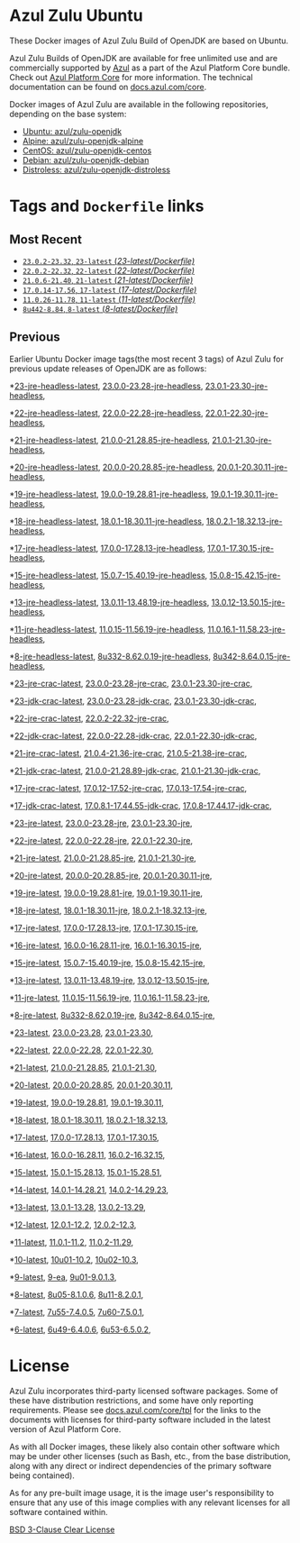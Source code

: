 Azul Zulu Ubuntu
================

These Docker images of Azul Zulu Build of OpenJDK are based on Ubuntu.

Azul Zulu Builds of OpenJDK are available for free unlimited use and are commercially supported by [Azul][1] as a part of the Azul Platform Core bundle.
Check out [Azul Platform Core][2] for more information. The technical documentation can be found on [docs.azul.com/core][3].

Docker images of Azul Zulu are available in the following repositories, depending on the base system:

  * [Ubuntu: azul/zulu-openjdk][4]
  * [Alpine: azul/zulu-openjdk-alpine][5]
  * [CentOS: azul/zulu-openjdk-centos][6]
  * [Debian: azul/zulu-openjdk-debian][7]
  * [Distroless: azul/zulu-openjdk-distroless][8]

Tags and `Dockerfile` links
===========================

Most Recent
-----------


  * [`23.0.2-23.32`, `23-latest` (*23-latest/Dockerfile)*][42]
  * [`22.0.2-22.32`, `22-latest` (*22-latest/Dockerfile)*][58]
  * [`21.0.6-21.40`, `21-latest` (*21-latest/Dockerfile)*][72]
  * [`17.0.14-17.56`, `17-latest` (*17-latest/Dockerfile)*][139]
  * [`11.0.26-11.78`, `11-latest` (*11-latest/Dockerfile)*][262]
  * [`8u442-8.84`, `8-latest` (*8-latest/Dockerfile)*][331]

Previous
--------

Earlier Ubuntu Docker image tags(the most recent 3 tags) of Azul Zulu for previous update releases of OpenJDK are as follows:


  *[23-jre-headless-latest][11],
  [23.0.0-23.28-jre-headless][47],
  [23.0.1-23.30-jre-headless][49],
  
  
  *[22-jre-headless-latest][12],
  [22.0.0-22.28-jre-headless][59],
  [22.0.1-22.30-jre-headless][65],
  
  
  *[21-jre-headless-latest][13],
  [21.0.0-21.28.85-jre-headless][73],
  [21.0.1-21.30-jre-headless][79],
  
  
  
  
  
  
  
  *[20-jre-headless-latest][14],
  [20.0.0-20.28.85-jre-headless][111],
  [20.0.1-20.30.11-jre-headless][113],
  
  
  *[19-jre-headless-latest][15],
  [19.0.0-19.28.81-jre-headless][119],
  [19.0.1-19.30.11-jre-headless][123],
  
  
  *[18-jre-headless-latest][16],
  [18.0.1-18.30.11-jre-headless][130],
  [18.0.2.1-18.32.13-jre-headless][134],
  
  
  *[17-jre-headless-latest][17],
  [17.0.0-17.28.13-jre-headless][140],
  [17.0.1-17.30.15-jre-headless][145],
  
  
  
  
  
  
  
  
  
  
  
  
  
  
  
  
  
  *[15-jre-headless-latest][18],
  [15.0.7-15.40.19-jre-headless][221],
  [15.0.8-15.42.15-jre-headless][225],
  
  
  
  *[13-jre-headless-latest][19],
  [13.0.11-13.48.19-jre-headless][247],
  [13.0.12-13.50.15-jre-headless][251],
  
  
  
  *[11-jre-headless-latest][20],
  [11.0.15-11.56.19-jre-headless][279],
  [11.0.16.1-11.58.23-jre-headless][281],
  
  
  
  
  
  
  
  
  
  
  
  
  
  
  *[8-jre-headless-latest][21],
  [8u332-8.62.0.19-jre-headless][369],
  [8u342-8.64.0.15-jre-headless][373],
  
  
  
  
  
  
  
  
  
  
  
  
  
  
  *[23-jre-crac-latest][22],
  [23.0.0-23.28-jre-crac][44],
  [23.0.1-23.30-jre-crac][50],
  
  
  *[23-jdk-crac-latest][23],
  [23.0.0-23.28-jdk-crac][46],
  [23.0.1-23.30-jdk-crac][52],
  
  
  *[22-jre-crac-latest][24],
  [22.0.2-22.32-jre-crac][67],
  
  *[22-jdk-crac-latest][25],
  [22.0.0-22.28-jdk-crac][61],
  [22.0.1-22.30-jdk-crac][64],
  
  
  *[21-jre-crac-latest][26],
  [21.0.4-21.36-jre-crac][97],
  [21.0.5-21.38-jre-crac][99],
  
  
  *[21-jdk-crac-latest][27],
  [21.0.0-21.28.89-jdk-crac][76],
  [21.0.1-21.30-jdk-crac][78],
  
  
  
  
  
  
  
  *[17-jre-crac-latest][28],
  [17.0.12-17.52-jre-crac][193],
  [17.0.13-17.54-jre-crac][197],
  
  
  *[17-jdk-crac-latest][29],
  [17.0.8.1-17.44.55-jdk-crac][170],
  [17.0.8-17.44.17-jdk-crac][174],
  
  
  
  
  
  
  
  
  *[23-jre-latest][30],
  [23.0.0-23.28-jre][43],
  [23.0.1-23.30-jre][51],
  
  
  *[22-jre-latest][31],
  [22.0.0-22.28-jre][62],
  [22.0.1-22.30-jre][63],
  
  
  *[21-jre-latest][32],
  [21.0.0-21.28.85-jre][75],
  [21.0.1-21.30-jre][77],
  
  
  
  
  
  
  
  *[20-jre-latest][33],
  [20.0.0-20.28.85-jre][110],
  [20.0.1-20.30.11-jre][114],
  
  
  *[19-jre-latest][34],
  [19.0.0-19.28.81-jre][121],
  [19.0.1-19.30.11-jre][122],
  
  
  *[18-jre-latest][35],
  [18.0.1-18.30.11-jre][132],
  [18.0.2.1-18.32.13-jre][133],
  
  
  *[17-jre-latest][36],
  [17.0.0-17.28.13-jre][142],
  [17.0.1-17.30.15-jre][143],
  
  
  
  
  
  
  
  
  
  
  
  
  
  
  
  
  
  *[16-jre-latest][37],
  [16.0.0-16.28.11-jre][208],
  [16.0.1-16.30.15-jre][209],
  
  
  *[15-jre-latest][38],
  [15.0.7-15.40.19-jre][220],
  [15.0.8-15.42.15-jre][224],
  
  
  
  *[13-jre-latest][39],
  [13.0.11-13.48.19-jre][248],
  [13.0.12-13.50.15-jre][249],
  
  
  
  *[11-jre-latest][40],
  [11.0.15-11.56.19-jre][278],
  [11.0.16.1-11.58.23-jre][283],
  
  
  
  
  
  
  
  
  
  
  
  
  
  
  *[8-jre-latest][41],
  [8u332-8.62.0.19-jre][370],
  [8u342-8.64.0.15-jre][374],
  
  
  
  
  
  
  
  
  
  
  
  
  
  
  *[23-latest][42],
  [23.0.0-23.28][45],
  [23.0.1-23.30][48],
  
  
  *[22-latest][58],
  [22.0.0-22.28][60],
  [22.0.1-22.30][66],
  
  
  *[21-latest][72],
  [21.0.0-21.28.85][74],
  [21.0.1-21.30][80],
  
  
  
  
  
  
  
  *[20-latest][108],
  [20.0.0-20.28.85][109],
  [20.0.1-20.30.11][112],
  
  
  *[19-latest][118],
  [19.0.0-19.28.81][120],
  [19.0.1-19.30.11][124],
  
  
  
  *[18-latest][129],
  [18.0.1-18.30.11][131],
  [18.0.2.1-18.32.13][135],
  
  
  *[17-latest][139],
  [17.0.0-17.28.13][141],
  [17.0.1-17.30.15][144],
  
  
  
  
  
  
  
  
  
  
  
  
  
  
  
  
  
  *[16-latest][206],
  [16.0.0-16.28.11][207],
  [16.0.2-16.32.15][210],
  
  *[15-latest][212],
  [15.0.1-15.28.13][213],
  [15.0.1-15.28.51][214],
  
  
  
  
  
  
  
  
  
  
  *[14-latest][232],
  [14.0.1-14.28.21][233],
  [14.0.2-14.29.23][234],
  
  *[13-latest][235],
  [13.0.1-13.28][236],
  [13.0.2-13.29][237],
  
  
  
  
  
  
  
  
  
  
  
  
  
  *[12-latest][258],
  [12.0.1-12.2][259],
  [12.0.2-12.3][260],
  
  
  *[11-latest][262],
  [11.0.1-11.2][263],
  [11.0.2-11.29][264],
  
  
  
  
  
  
  
  
  
  
  
  
  
  
  
  
  
  
  
  
  
  
  
  
  
  
  
  
  
  *[10-latest][323],
  [10u01-10.2][324],
  [10u02-10.3][325],
  
  *[9-latest][326],
  [9-ea][327],
  [9u01-9.0.1.3][328],
  
  
  
  *[8-latest][331],
  [8u05-8.1.0.6][332],
  [8u11-8.2.0.1][333],
  
  
  
  
  
  
  
  
  
  
  
  
  
  
  
  
  
  
  
  
  
  
  
  
  
  
  
  
  
  
  
  
  
  
  
  
  
  
  
  
  
  
  
  
  
  
  
  
  
  
  
  *[7-latest][414],
  [7u55-7.4.0.5][415],
  [7u60-7.5.0.1][416],
  
  
  
  
  
  
  
  
  
  
  
  
  
  
  
  
  
  
  
  
  
  
  
  
  
  
  
  
  
  
  
  
  
  
  
  
  *[6-latest][452],
  [6u49-6.4.0.6][453],
  [6u53-6.5.0.2][454],
  
  
  
  
  
  
  
  
  
  
  
  
  
  
  
  
  
  License
=======

Azul Zulu incorporates third-party licensed software packages. Some of these have distribution restrictions, and some have only reporting requirements. Please see [docs.azul.com/core/tpl][9] for the links to the documents with licenses for third-party software included in the latest version of Azul Platform Core.

As with all Docker images, these likely also contain other software which may be under other licenses (such as Bash, etc., from the base distribution, along with any direct or indirect dependencies of the primary software being contained).

As for any pre-built image usage, it is the image user's responsibility to ensure that any use of this image complies with any relevant licenses for all software contained within.

[BSD 3-Clause Clear License][10]

  [1]: https://www.azul.com/
  [2]: https://www.azul.com/products/core/
  [3]: https://docs.azul.com/core/
  [4]: https://hub.docker.com/r/azul/zulu-openjdk
  [5]: https://hub.docker.com/r/azul/zulu-openjdk-alpine
  [6]: https://hub.docker.com/r/azul/zulu-openjdk-centos
  [7]: https://hub.docker.com/r/azul/zulu-openjdk-debian
  [8]: https://hub.docker.com/r/azul/zulu-openjdk-distroless
  [9]: https://docs.azul.com/core/tpl
  [10]: https://github.com/zulu-openjdk/zulu-openjdk/blob/master/LICENSE.txt


  [11]: https://github.com/zulu-openjdk/zulu-openjdk/blob/master/ubuntu/23-jre-headless-latest/Dockerfile
  [47]: https://github.com/zulu-openjdk/zulu-openjdk/blob/master/ubuntu/23.0.0-23.28-jre-headless/Dockerfile
  [49]: https://github.com/zulu-openjdk/zulu-openjdk/blob/master/ubuntu/23.0.1-23.30-jre-headless/Dockerfile
  
  
  [12]: https://github.com/zulu-openjdk/zulu-openjdk/blob/master/ubuntu/22-jre-headless-latest/Dockerfile
  [59]: https://github.com/zulu-openjdk/zulu-openjdk/blob/master/ubuntu/22.0.0-22.28-jre-headless/Dockerfile
  [65]: https://github.com/zulu-openjdk/zulu-openjdk/blob/master/ubuntu/22.0.1-22.30-jre-headless/Dockerfile
  
  
  [13]: https://github.com/zulu-openjdk/zulu-openjdk/blob/master/ubuntu/21-jre-headless-latest/Dockerfile
  [73]: https://github.com/zulu-openjdk/zulu-openjdk/blob/master/ubuntu/21.0.0-21.28.85-jre-headless/Dockerfile
  [79]: https://github.com/zulu-openjdk/zulu-openjdk/blob/master/ubuntu/21.0.1-21.30-jre-headless/Dockerfile
  
  
  
  
  
  
  
  [14]: https://github.com/zulu-openjdk/zulu-openjdk/blob/master/ubuntu/20-jre-headless-latest/Dockerfile
  [111]: https://github.com/zulu-openjdk/zulu-openjdk/blob/master/ubuntu/20.0.0-20.28.85-jre-headless/Dockerfile
  [113]: https://github.com/zulu-openjdk/zulu-openjdk/blob/master/ubuntu/20.0.1-20.30.11-jre-headless/Dockerfile
  
  
  [15]: https://github.com/zulu-openjdk/zulu-openjdk/blob/master/ubuntu/19-jre-headless-latest/Dockerfile
  [119]: https://github.com/zulu-openjdk/zulu-openjdk/blob/master/ubuntu/19.0.0-19.28.81-jre-headless/Dockerfile
  [123]: https://github.com/zulu-openjdk/zulu-openjdk/blob/master/ubuntu/19.0.1-19.30.11-jre-headless/Dockerfile
  
  
  [16]: https://github.com/zulu-openjdk/zulu-openjdk/blob/master/ubuntu/18-jre-headless-latest/Dockerfile
  [130]: https://github.com/zulu-openjdk/zulu-openjdk/blob/master/ubuntu/18.0.1-18.30.11-jre-headless/Dockerfile
  [134]: https://github.com/zulu-openjdk/zulu-openjdk/blob/master/ubuntu/18.0.2.1-18.32.13-jre-headless/Dockerfile
  
  
  [17]: https://github.com/zulu-openjdk/zulu-openjdk/blob/master/ubuntu/17-jre-headless-latest/Dockerfile
  [140]: https://github.com/zulu-openjdk/zulu-openjdk/blob/master/ubuntu/17.0.0-17.28.13-jre-headless/Dockerfile
  [145]: https://github.com/zulu-openjdk/zulu-openjdk/blob/master/ubuntu/17.0.1-17.30.15-jre-headless/Dockerfile
  
  
  
  
  
  
  
  
  
  
  
  
  
  
  
  
  
  [18]: https://github.com/zulu-openjdk/zulu-openjdk/blob/master/ubuntu/15-jre-headless-latest/Dockerfile
  [221]: https://github.com/zulu-openjdk/zulu-openjdk/blob/master/ubuntu/15.0.7-15.40.19-jre-headless/Dockerfile
  [225]: https://github.com/zulu-openjdk/zulu-openjdk/blob/master/ubuntu/15.0.8-15.42.15-jre-headless/Dockerfile
  
  
  
  [19]: https://github.com/zulu-openjdk/zulu-openjdk/blob/master/ubuntu/13-jre-headless-latest/Dockerfile
  [247]: https://github.com/zulu-openjdk/zulu-openjdk/blob/master/ubuntu/13.0.11-13.48.19-jre-headless/Dockerfile
  [251]: https://github.com/zulu-openjdk/zulu-openjdk/blob/master/ubuntu/13.0.12-13.50.15-jre-headless/Dockerfile
  
  
  
  [20]: https://github.com/zulu-openjdk/zulu-openjdk/blob/master/ubuntu/11-jre-headless-latest/Dockerfile
  [279]: https://github.com/zulu-openjdk/zulu-openjdk/blob/master/ubuntu/11.0.15-11.56.19-jre-headless/Dockerfile
  [281]: https://github.com/zulu-openjdk/zulu-openjdk/blob/master/ubuntu/11.0.16.1-11.58.23-jre-headless/Dockerfile
  
  
  
  
  
  
  
  
  
  
  
  
  
  
  [21]: https://github.com/zulu-openjdk/zulu-openjdk/blob/master/ubuntu/8-jre-headless-latest/Dockerfile
  [369]: https://github.com/zulu-openjdk/zulu-openjdk/blob/master/ubuntu/8u332-8.62.0.19-jre-headless/Dockerfile
  [373]: https://github.com/zulu-openjdk/zulu-openjdk/blob/master/ubuntu/8u342-8.64.0.15-jre-headless/Dockerfile
  
  
  
  
  
  
  
  
  
  
  
  
  
  
  [22]: https://github.com/zulu-openjdk/zulu-openjdk/blob/master/ubuntu/23-jre-crac-latest/Dockerfile
  [44]: https://github.com/zulu-openjdk/zulu-openjdk/blob/master/ubuntu/23.0.0-23.28-jre-crac/Dockerfile
  [50]: https://github.com/zulu-openjdk/zulu-openjdk/blob/master/ubuntu/23.0.1-23.30-jre-crac/Dockerfile
  
  
  [23]: https://github.com/zulu-openjdk/zulu-openjdk/blob/master/ubuntu/23-jdk-crac-latest/Dockerfile
  [46]: https://github.com/zulu-openjdk/zulu-openjdk/blob/master/ubuntu/23.0.0-23.28-jdk-crac/Dockerfile
  [52]: https://github.com/zulu-openjdk/zulu-openjdk/blob/master/ubuntu/23.0.1-23.30-jdk-crac/Dockerfile
  
  
  [24]: https://github.com/zulu-openjdk/zulu-openjdk/blob/master/ubuntu/22-jre-crac-latest/Dockerfile
  [67]: https://github.com/zulu-openjdk/zulu-openjdk/blob/master/ubuntu/22.0.2-22.32-jre-crac/Dockerfile
  
  [25]: https://github.com/zulu-openjdk/zulu-openjdk/blob/master/ubuntu/22-jdk-crac-latest/Dockerfile
  [61]: https://github.com/zulu-openjdk/zulu-openjdk/blob/master/ubuntu/22.0.0-22.28-jdk-crac/Dockerfile
  [64]: https://github.com/zulu-openjdk/zulu-openjdk/blob/master/ubuntu/22.0.1-22.30-jdk-crac/Dockerfile
  
  
  [26]: https://github.com/zulu-openjdk/zulu-openjdk/blob/master/ubuntu/21-jre-crac-latest/Dockerfile
  [97]: https://github.com/zulu-openjdk/zulu-openjdk/blob/master/ubuntu/21.0.4-21.36-jre-crac/Dockerfile
  [99]: https://github.com/zulu-openjdk/zulu-openjdk/blob/master/ubuntu/21.0.5-21.38-jre-crac/Dockerfile
  
  
  [27]: https://github.com/zulu-openjdk/zulu-openjdk/blob/master/ubuntu/21-jdk-crac-latest/Dockerfile
  [76]: https://github.com/zulu-openjdk/zulu-openjdk/blob/master/ubuntu/21.0.0-21.28.89-jdk-crac/Dockerfile
  [78]: https://github.com/zulu-openjdk/zulu-openjdk/blob/master/ubuntu/21.0.1-21.30-jdk-crac/Dockerfile
  
  
  
  
  
  
  
  [28]: https://github.com/zulu-openjdk/zulu-openjdk/blob/master/ubuntu/17-jre-crac-latest/Dockerfile
  [193]: https://github.com/zulu-openjdk/zulu-openjdk/blob/master/ubuntu/17.0.12-17.52-jre-crac/Dockerfile
  [197]: https://github.com/zulu-openjdk/zulu-openjdk/blob/master/ubuntu/17.0.13-17.54-jre-crac/Dockerfile
  
  
  [29]: https://github.com/zulu-openjdk/zulu-openjdk/blob/master/ubuntu/17-jdk-crac-latest/Dockerfile
  [170]: https://github.com/zulu-openjdk/zulu-openjdk/blob/master/ubuntu/17.0.8.1-17.44.55-jdk-crac/Dockerfile
  [174]: https://github.com/zulu-openjdk/zulu-openjdk/blob/master/ubuntu/17.0.8-17.44.17-jdk-crac/Dockerfile
  
  
  
  
  
  
  
  
  [30]: https://github.com/zulu-openjdk/zulu-openjdk/blob/master/ubuntu/23-jre-latest/Dockerfile
  [43]: https://github.com/zulu-openjdk/zulu-openjdk/blob/master/ubuntu/23.0.0-23.28-jre/Dockerfile
  [51]: https://github.com/zulu-openjdk/zulu-openjdk/blob/master/ubuntu/23.0.1-23.30-jre/Dockerfile
  
  
  [31]: https://github.com/zulu-openjdk/zulu-openjdk/blob/master/ubuntu/22-jre-latest/Dockerfile
  [62]: https://github.com/zulu-openjdk/zulu-openjdk/blob/master/ubuntu/22.0.0-22.28-jre/Dockerfile
  [63]: https://github.com/zulu-openjdk/zulu-openjdk/blob/master/ubuntu/22.0.1-22.30-jre/Dockerfile
  
  
  [32]: https://github.com/zulu-openjdk/zulu-openjdk/blob/master/ubuntu/21-jre-latest/Dockerfile
  [75]: https://github.com/zulu-openjdk/zulu-openjdk/blob/master/ubuntu/21.0.0-21.28.85-jre/Dockerfile
  [77]: https://github.com/zulu-openjdk/zulu-openjdk/blob/master/ubuntu/21.0.1-21.30-jre/Dockerfile
  
  
  
  
  
  
  
  [33]: https://github.com/zulu-openjdk/zulu-openjdk/blob/master/ubuntu/20-jre-latest/Dockerfile
  [110]: https://github.com/zulu-openjdk/zulu-openjdk/blob/master/ubuntu/20.0.0-20.28.85-jre/Dockerfile
  [114]: https://github.com/zulu-openjdk/zulu-openjdk/blob/master/ubuntu/20.0.1-20.30.11-jre/Dockerfile
  
  
  [34]: https://github.com/zulu-openjdk/zulu-openjdk/blob/master/ubuntu/19-jre-latest/Dockerfile
  [121]: https://github.com/zulu-openjdk/zulu-openjdk/blob/master/ubuntu/19.0.0-19.28.81-jre/Dockerfile
  [122]: https://github.com/zulu-openjdk/zulu-openjdk/blob/master/ubuntu/19.0.1-19.30.11-jre/Dockerfile
  
  
  [35]: https://github.com/zulu-openjdk/zulu-openjdk/blob/master/ubuntu/18-jre-latest/Dockerfile
  [132]: https://github.com/zulu-openjdk/zulu-openjdk/blob/master/ubuntu/18.0.1-18.30.11-jre/Dockerfile
  [133]: https://github.com/zulu-openjdk/zulu-openjdk/blob/master/ubuntu/18.0.2.1-18.32.13-jre/Dockerfile
  
  
  [36]: https://github.com/zulu-openjdk/zulu-openjdk/blob/master/ubuntu/17-jre-latest/Dockerfile
  [142]: https://github.com/zulu-openjdk/zulu-openjdk/blob/master/ubuntu/17.0.0-17.28.13-jre/Dockerfile
  [143]: https://github.com/zulu-openjdk/zulu-openjdk/blob/master/ubuntu/17.0.1-17.30.15-jre/Dockerfile
  
  
  
  
  
  
  
  
  
  
  
  
  
  
  
  
  
  [37]: https://github.com/zulu-openjdk/zulu-openjdk/blob/master/ubuntu/16-jre-latest/Dockerfile
  [208]: https://github.com/zulu-openjdk/zulu-openjdk/blob/master/ubuntu/16.0.0-16.28.11-jre/Dockerfile
  [209]: https://github.com/zulu-openjdk/zulu-openjdk/blob/master/ubuntu/16.0.1-16.30.15-jre/Dockerfile
  
  
  [38]: https://github.com/zulu-openjdk/zulu-openjdk/blob/master/ubuntu/15-jre-latest/Dockerfile
  [220]: https://github.com/zulu-openjdk/zulu-openjdk/blob/master/ubuntu/15.0.7-15.40.19-jre/Dockerfile
  [224]: https://github.com/zulu-openjdk/zulu-openjdk/blob/master/ubuntu/15.0.8-15.42.15-jre/Dockerfile
  
  
  
  [39]: https://github.com/zulu-openjdk/zulu-openjdk/blob/master/ubuntu/13-jre-latest/Dockerfile
  [248]: https://github.com/zulu-openjdk/zulu-openjdk/blob/master/ubuntu/13.0.11-13.48.19-jre/Dockerfile
  [249]: https://github.com/zulu-openjdk/zulu-openjdk/blob/master/ubuntu/13.0.12-13.50.15-jre/Dockerfile
  
  
  
  [40]: https://github.com/zulu-openjdk/zulu-openjdk/blob/master/ubuntu/11-jre-latest/Dockerfile
  [278]: https://github.com/zulu-openjdk/zulu-openjdk/blob/master/ubuntu/11.0.15-11.56.19-jre/Dockerfile
  [283]: https://github.com/zulu-openjdk/zulu-openjdk/blob/master/ubuntu/11.0.16.1-11.58.23-jre/Dockerfile
  
  
  
  
  
  
  
  
  
  
  
  
  
  
  [41]: https://github.com/zulu-openjdk/zulu-openjdk/blob/master/ubuntu/8-jre-latest/Dockerfile
  [370]: https://github.com/zulu-openjdk/zulu-openjdk/blob/master/ubuntu/8u332-8.62.0.19-jre/Dockerfile
  [374]: https://github.com/zulu-openjdk/zulu-openjdk/blob/master/ubuntu/8u342-8.64.0.15-jre/Dockerfile
  
  
  
  
  
  
  
  
  
  
  
  
  
  
  [42]: https://github.com/zulu-openjdk/zulu-openjdk/blob/master/ubuntu/23-latest/Dockerfile
  [45]: https://github.com/zulu-openjdk/zulu-openjdk/blob/master/ubuntu/23.0.0-23.28/Dockerfile
  [48]: https://github.com/zulu-openjdk/zulu-openjdk/blob/master/ubuntu/23.0.1-23.30/Dockerfile
  
  
  [58]: https://github.com/zulu-openjdk/zulu-openjdk/blob/master/ubuntu/22-latest/Dockerfile
  [60]: https://github.com/zulu-openjdk/zulu-openjdk/blob/master/ubuntu/22.0.0-22.28/Dockerfile
  [66]: https://github.com/zulu-openjdk/zulu-openjdk/blob/master/ubuntu/22.0.1-22.30/Dockerfile
  
  
  [72]: https://github.com/zulu-openjdk/zulu-openjdk/blob/master/ubuntu/21-latest/Dockerfile
  [74]: https://github.com/zulu-openjdk/zulu-openjdk/blob/master/ubuntu/21.0.0-21.28.85/Dockerfile
  [80]: https://github.com/zulu-openjdk/zulu-openjdk/blob/master/ubuntu/21.0.1-21.30/Dockerfile
  
  
  
  
  
  
  
  [108]: https://github.com/zulu-openjdk/zulu-openjdk/blob/master/ubuntu/20-latest/Dockerfile
  [109]: https://github.com/zulu-openjdk/zulu-openjdk/blob/master/ubuntu/20.0.0-20.28.85/Dockerfile
  [112]: https://github.com/zulu-openjdk/zulu-openjdk/blob/master/ubuntu/20.0.1-20.30.11/Dockerfile
  
  
  [118]: https://github.com/zulu-openjdk/zulu-openjdk/blob/master/ubuntu/19-latest/Dockerfile
  [120]: https://github.com/zulu-openjdk/zulu-openjdk/blob/master/ubuntu/19.0.0-19.28.81/Dockerfile
  [124]: https://github.com/zulu-openjdk/zulu-openjdk/blob/master/ubuntu/19.0.1-19.30.11/Dockerfile
  
  
  
  [129]: https://github.com/zulu-openjdk/zulu-openjdk/blob/master/ubuntu/18-latest/Dockerfile
  [131]: https://github.com/zulu-openjdk/zulu-openjdk/blob/master/ubuntu/18.0.1-18.30.11/Dockerfile
  [135]: https://github.com/zulu-openjdk/zulu-openjdk/blob/master/ubuntu/18.0.2.1-18.32.13/Dockerfile
  
  
  [139]: https://github.com/zulu-openjdk/zulu-openjdk/blob/master/ubuntu/17-latest/Dockerfile
  [141]: https://github.com/zulu-openjdk/zulu-openjdk/blob/master/ubuntu/17.0.0-17.28.13/Dockerfile
  [144]: https://github.com/zulu-openjdk/zulu-openjdk/blob/master/ubuntu/17.0.1-17.30.15/Dockerfile
  
  
  
  
  
  
  
  
  
  
  
  
  
  
  
  
  
  [206]: https://github.com/zulu-openjdk/zulu-openjdk/blob/master/ubuntu/16-latest/Dockerfile
  [207]: https://github.com/zulu-openjdk/zulu-openjdk/blob/master/ubuntu/16.0.0-16.28.11/Dockerfile
  [210]: https://github.com/zulu-openjdk/zulu-openjdk/blob/master/ubuntu/16.0.2-16.32.15/Dockerfile
  
  [212]: https://github.com/zulu-openjdk/zulu-openjdk/blob/master/ubuntu/15-latest/Dockerfile
  [213]: https://github.com/zulu-openjdk/zulu-openjdk/blob/master/ubuntu/15.0.1-15.28.13/Dockerfile
  [214]: https://github.com/zulu-openjdk/zulu-openjdk/blob/master/ubuntu/15.0.1-15.28.51/Dockerfile
  
  
  
  
  
  
  
  
  
  
  [232]: https://github.com/zulu-openjdk/zulu-openjdk/blob/master/ubuntu/14-latest/Dockerfile
  [233]: https://github.com/zulu-openjdk/zulu-openjdk/blob/master/ubuntu/14.0.1-14.28.21/Dockerfile
  [234]: https://github.com/zulu-openjdk/zulu-openjdk/blob/master/ubuntu/14.0.2-14.29.23/Dockerfile
  
  [235]: https://github.com/zulu-openjdk/zulu-openjdk/blob/master/ubuntu/13-latest/Dockerfile
  [236]: https://github.com/zulu-openjdk/zulu-openjdk/blob/master/ubuntu/13.0.1-13.28/Dockerfile
  [237]: https://github.com/zulu-openjdk/zulu-openjdk/blob/master/ubuntu/13.0.2-13.29/Dockerfile
  
  
  
  
  
  
  
  
  
  
  
  
  
  [258]: https://github.com/zulu-openjdk/zulu-openjdk/blob/master/ubuntu/12-latest/Dockerfile
  [259]: https://github.com/zulu-openjdk/zulu-openjdk/blob/master/ubuntu/12.0.1-12.2/Dockerfile
  [260]: https://github.com/zulu-openjdk/zulu-openjdk/blob/master/ubuntu/12.0.2-12.3/Dockerfile
  
  
  [262]: https://github.com/zulu-openjdk/zulu-openjdk/blob/master/ubuntu/11-latest/Dockerfile
  [263]: https://github.com/zulu-openjdk/zulu-openjdk/blob/master/ubuntu/11.0.1-11.2/Dockerfile
  [264]: https://github.com/zulu-openjdk/zulu-openjdk/blob/master/ubuntu/11.0.2-11.29/Dockerfile
  
  
  
  
  
  
  
  
  
  
  
  
  
  
  
  
  
  
  
  
  
  
  
  
  
  
  
  
  
  [323]: https://github.com/zulu-openjdk/zulu-openjdk/blob/master/ubuntu/10-latest/Dockerfile
  [324]: https://github.com/zulu-openjdk/zulu-openjdk/blob/master/ubuntu/10u01-10.2/Dockerfile
  [325]: https://github.com/zulu-openjdk/zulu-openjdk/blob/master/ubuntu/10u02-10.3/Dockerfile
  
  [326]: https://github.com/zulu-openjdk/zulu-openjdk/blob/master/ubuntu/9-latest/Dockerfile
  [327]: https://github.com/zulu-openjdk/zulu-openjdk/blob/master/ubuntu/9-ea/Dockerfile
  [328]: https://github.com/zulu-openjdk/zulu-openjdk/blob/master/ubuntu/9u01-9.0.1.3/Dockerfile
  
  
  
  [331]: https://github.com/zulu-openjdk/zulu-openjdk/blob/master/ubuntu/8-latest/Dockerfile
  [332]: https://github.com/zulu-openjdk/zulu-openjdk/blob/master/ubuntu/8u05-8.1.0.6/Dockerfile
  [333]: https://github.com/zulu-openjdk/zulu-openjdk/blob/master/ubuntu/8u11-8.2.0.1/Dockerfile
  
  
  
  
  
  
  
  
  
  
  
  
  
  
  
  
  
  
  
  
  
  
  
  
  
  
  
  
  
  
  
  
  
  
  
  
  
  
  
  
  
  
  
  
  
  
  
  
  
  
  
  [414]: https://github.com/zulu-openjdk/zulu-openjdk/blob/master/ubuntu/7-latest/Dockerfile
  [415]: https://github.com/zulu-openjdk/zulu-openjdk/blob/master/ubuntu/7u55-7.4.0.5/Dockerfile
  [416]: https://github.com/zulu-openjdk/zulu-openjdk/blob/master/ubuntu/7u60-7.5.0.1/Dockerfile
  
  
  
  
  
  
  
  
  
  
  
  
  
  
  
  
  
  
  
  
  
  
  
  
  
  
  
  
  
  
  
  
  
  
  
  
  [452]: https://github.com/zulu-openjdk/zulu-openjdk/blob/master/ubuntu/6-latest/Dockerfile
  [453]: https://github.com/zulu-openjdk/zulu-openjdk/blob/master/ubuntu/6u49-6.4.0.6/Dockerfile
  [454]: https://github.com/zulu-openjdk/zulu-openjdk/blob/master/ubuntu/6u53-6.5.0.2/Dockerfile
  
  
  
  
  
  
  
  
  
  
  
  
  
  
  
  
  
  